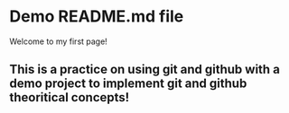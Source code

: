 # Demo README.md file
Welcome to my first page!

## This is a practice on using git and github with a demo project to implement git and github theoritical concepts!